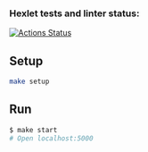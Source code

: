 ### Hexlet tests and linter status:
[![Actions Status](https://github.com/viktor-dorokhov/fullstack-javascript-project-6/actions/workflows/hexlet-check.yml/badge.svg)](https://github.com/viktor-dorokhov/fullstack-javascript-project-6/actions)

## Setup

```bash
make setup
```

## Run

```bash
$ make start
# Open localhost:5000
```